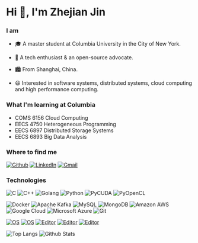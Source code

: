 <h1>Hi 👋, I'm Zhejian Jin</h1>

<h3>I am</h3>

* 🎓 A master student at Columbia University in the City of New York.

* 👾 A tech enthusiast & an open-source advocate.

* 🏙️ From Shanghai, China.

* 😆 Interested in software systems, distributed systems, cloud computing and high performance computing.

<h3>What I'm learning at Columbia</h3>

* COMS 6156 Cloud Computing
* EECS 4750 Heterogeneous Programming
* EECS 6897 Distributed Storage Systems
* EECS 6893 Big Data Analysis

<h3>Where to find me</h3>

<p>
  <a href="https://github.com/Jack-Kin" target="_blank"><img alt="Github" src="https://img.shields.io/badge/GitHub-%2312100E.svg?&style=for-the-badge&logo=Github&logoColor=white" /></a> 
  <a href="https://www.linkedin.com/in/zhejian-jin/" target="_blank"><img alt="LinkedIn" src="https://img.shields.io/badge/linkedIn-%230077B5.svg?&style=for-the-badge&logo=linkedin&logoColor=white" /></a>
  <a href="mailto:zj2324@columbia.edu" target="_blank"><img alt="Gmail" src="https://img.shields.io/badge/Gmail-red?&style=for-the-badge&logo=linkedin&logoColor=white" /></a> 
</p>

<h3>Technologies</h3>

![C](https://img.shields.io/badge/-C-239DFF?style=flat-square&logo=c&logoColor=white)
![C++](https://img.shields.io/badge/-C%2B%2B-00599C?style=flat-square&logo=c%2B%2B&logoColor=white)
![Golang](https://img.shields.io/badge/-Golang-00ADD8?style=flat-square&logo=go&logoColor=white)
![Python](https://img.shields.io/badge/-Python-3776AB?style=flat-square&logo=Python&logoColor=white)
![PyCUDA](https://img.shields.io/badge/-PyCUDA-76B900?style=flat-square&logo=NVIDIA&logoColor=white)
![PyOpenCL](https://img.shields.io/badge/-PyOpenCL-CC3333?style=flat-square&logo=Khronos-Group&logoColor=white)

![Docker](https://img.shields.io/badge/-Docker-46a2f1?style=flat-square&logo=docker&logoColor=white)
![Apache Kafka](https://img.shields.io/badge/-Apache%20Kafka-231F20?style=flat-square&logo=apache-kafka&logoColor=white)
![MySQL](https://img.shields.io/badge/-MySQL-4479A1?style=flat-square&logo=MySQL&logoColor=white)
![MongoDB](https://img.shields.io/badge/-MongoDB-13aa52?style=flat-square&logo=mongodb&logoColor=white)
![Amazon AWS](https://img.shields.io/badge/-AWS-232F3E?style=flat-square&logo=amazon-aws)
![Google Cloud](https://img.shields.io/badge/-GCP-1a73e8?style=flat-square&logo=google-cloud&logoColor=white)
![Microsoft Azure](https://img.shields.io/badge/-Azure-232F7E?style=flat-square&logo=microsoft-azure&logoColor=white)
![Git](https://img.shields.io/badge/-Git-F05032?style=flat-square&logo=git&logoColor=white)

[![OS](https://img.shields.io/badge/OS-Manjaro-brightgreen?style=flat&logo=Manjaro&logoColor=#35BF5C)](https://manjaro.org/)
[![OS](https://img.shields.io/badge/OS-Windows-blue?style=flat&logo=Windows&logoColor=blue)](https://www.microsoft.com/en-us/windows)
[![Editor](https://img.shields.io/badge/Editor-VSCode-blue?style=flat&logo=visual-studio-code&logoColor=lightblue)](https://code.visualstudio.com/)
[![Editor](https://img.shields.io/badge/Editor-JetBrains-blueviolet?style=flat&logo=JetBrains&logoColor=white)](https://www.jetbrains.com/)
[![Editor](https://img.shields.io/badge/Editor-VIM-019733?style=flat&logo=VIM&logoColor=white)](https://www.vim.org/)



![Top Langs](https://github-readme-stats.vercel.app/api/top-langs/?username=Jack-Kin&hide=TeX,css,HTML,JavaScript&layout=compact&hide_border=true&card_width=300)
![Github Stats](https://github-readme-stats.vercel.app/api?username=Jack-Kin&count_private=true&show_icons=true&include_all_commits=true&hide=issues&hide_border=true&line_height=24)
